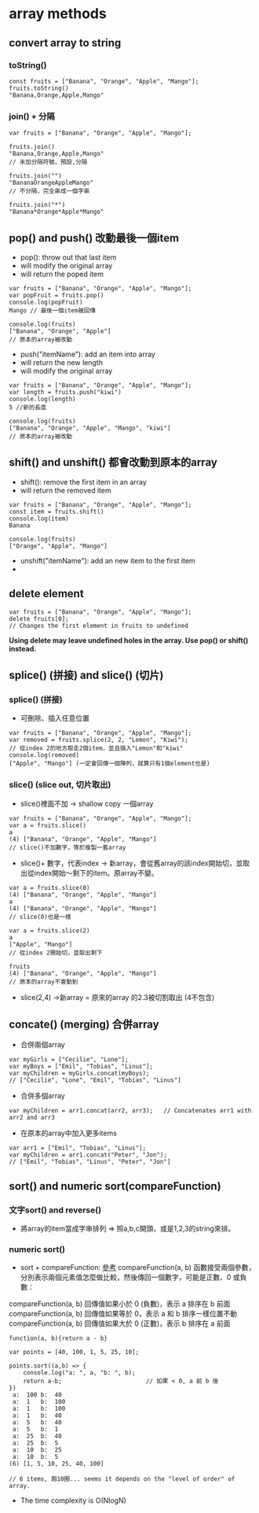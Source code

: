 # array methods

## convert array to string

### toString()
```
const fruits = ["Banana", "Orange", "Apple", "Mango"];
fruits.toString()
"Banana,Orange,Apple,Mango"
```

### join() + 分隔
```
var fruits = ["Banana", "Orange", "Apple", "Mango"];

fruits.join()
"Banana,Orange,Apple,Mango"
// 未加分隔符號，預設,分隔

fruits.join("")
"BananaOrangeAppleMango"
// 不分隔，完全串成一個字串

fruits.join("*")
"Banana*Orange*Apple*Mango"

```

## pop() and push() 改動最後一個item
- pop(): throw out that last item
- will modify the original array
- will return the poped item
```
var fruits = ["Banana", "Orange", "Apple", "Mango"];
var popFruit = fruits.pop()
console.log(popFruit)   
Mango // 最後一個item被回傳

console.log(fruits) 
["Banana", "Orange", "Apple"]
// 原本的array被改動
```

- push("itemName"): add an item into array
- will return the new length
- will modify the original array
```
var fruits = ["Banana", "Orange", "Apple", "Mango"];
var length = fruits.push("kiwi")
console.log(length) 
5 //新的長度

console.log(fruits)
["Banana", "Orange", "Apple", "Mango", "kiwi"]
// 原本的array被改動
```

## shift() and unshift() 都會改動到原本的array
- shift(): remove the first item in an array
- will return the removed item

```
var fruits = ["Banana", "Orange", "Apple", "Mango"];
const item = fruits.shift()
console.log(item)
Banana

console.log(fruits)
["Orange", "Apple", "Mango"]
```
- unshift("itemName"): add an new item to the first item
- 

## delete element
```
var fruits = ["Banana", "Orange", "Apple", "Mango"];
delete fruits[0];           
// Changes the first element in fruits to undefined
```
**Using delete may leave undefined holes in the array. Use pop() or shift() instead.**


## splice() (拼接) and slice() (切片)
### splice() (拼接) 
- 可刪除、插入任意位置

```
var fruits = ["Banana", "Orange", "Apple", "Mango"];
var removed = fruits.splice(2, 2, "Lemon", "Kiwi");
// 從index 2的地方取走2個item，並且插入"Lemon"和"kiwi"
console.log(removed)
["Apple", "Mango"] (一定會回傳一個陣列，就算只有1個element也是)
```


### slice() (slice out, 切片取出)
- slice()裡面不加 -> shallow copy 一個array 
```
var fruits = ["Banana", "Orange", "Apple", "Mango"];
var a = fruits.slice()
a
(4) ["Banana", "Orange", "Apple", "Mango"]
// slice()不加數字，等於複製一套array
```

- slice()+ 數字，代表index -> 新array，會從舊array的該index開始切，並取出從index開始～剩下的item。原array不變。
```
var a = fruits.slice(0)
(4) ["Banana", "Orange", "Apple", "Mango"]
a
(4) ["Banana", "Orange", "Apple", "Mango"]
// slice(0)也是一樣

var a = fruits.slice(2)
a
["Apple", "Mango"]
// 從index 2開始切，並取出剩下

fruits
(4) ["Banana", "Orange", "Apple", "Mango"]
// 原本的array不會動到
```
- slice(2,4) ->新array = 原來的array 的2.3被切割取出 (4不包含)

## concate() (merging) 合併array
- 合併兩個array
```
var myGirls = ["Cecilie", "Lone"];
var myBoys = ["Emil", "Tobias", "Linus"];
var myChildren = myGirls.concat(myBoys);
// ["Cecilie", "Lone", "Emil", "Tobias", "Linus"]
```
- 合併多個array
```
var myChildren = arr1.concat(arr2, arr3);   // Concatenates arr1 with arr2 and arr3
```
- 在原本的array中加入更多items
```
var arr1 = ["Emil", "Tobias", "Linus"];
var myChildren = arr1.concat("Peter", "Jon"); 
// ["Emil", "Tobias", "Linus", "Peter", "Jon"]
```


## sort() and numeric sort(compareFunction)

### 文字sort() and reverse()
- 將array的item當成字串排列 => 照a,b,c開頭，或是1,2,3的string來排。

### numeric sort()
- sort + compareFunction: 
[參考](https://www.fooish.com/javascript/array/sort.html)
compareFunction(a, b) 函數接受兩個參數，分別表示兩個元素值怎麼做比較，然後傳回一個數字，可能是正數、0 或負數：

compareFunction(a, b) 回傳值如果小於 0 (負數)，表示 a 排序在 b 前面
compareFunction(a, b) 回傳值如果等於 0，表示 a 和 b 排序一樣位置不動
compareFunction(a, b) 回傳值如果大於 0 (正數)，表示 b 排序在 a 前面
```
function(a, b){return a - b}
```
```
var points = [40, 100, 1, 5, 25, 10];

points.sort((a,b) => {
    console.log("a: ", a, "b: ", b);
    return a-b;                        // 如果 < 0, a 前 b 後
})
 a:  100 b:  40   
 a:  1   b:  100  
 a:  1   b:  100  
 a:  1   b:  40   
 a:  5   b:  40   
 a:  5   b:  1
 a:  25  b:  40
 a:  25  b:  5
 a:  10  b:  25
 a:  10  b:  5
(6) [1, 5, 10, 25, 40, 100]

// 6 items, 跑10圈... seems it depends on the "level of order" of array.
```
- The time complexity is O(NlogN)


















